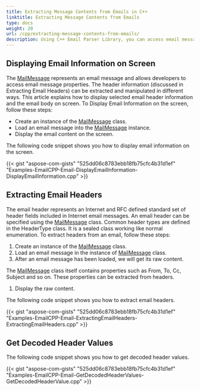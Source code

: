 ```yaml
---
title: Extracting Message Contents from Emails in C++
linktitle: Extracting Message Contents from Emails
type: docs
weight: 20
url: /cpp/extracting-message-contents-from-emails/
description: Using C++ Email Parser Library, you can access email message properties, header information and manipulate it in different ways programmatically.
---
```


## **Displaying Email Information on Screen**
The [MailMessage](https://apireference.aspose.com/email/cpp/class/aspose.email.mail_message) represents an email message and allows developers to access email message properties. The header information (discussed in Extracting Email Headers) can be extracted and manipulated in different ways. This article explains how to display selected email header information and the email body on screen. To Display Email Information on the screen, follow these steps:

- Create an instance of the [MailMessage](https://apireference.aspose.com/email/cpp/class/aspose.email.mail_message) class.
- Load an email message into the [MailMessage](https://apireference.aspose.com/email/cpp/class/aspose.email.mail_message) instance.
- Display the email content on the screen.

The following code snippet shows you how to display email information on the screen.



{{< gist "aspose-com-gists" "525dd06c8783ebb18fb75cfc4b31d1ef" "Examples-EmailCPP-Email-DisplayEmailInformation-DisplayEmailInformation.cpp" >}}
## **Extracting Email Headers**
The email header represents an Internet and RFC defined standard set of header fields included in Internet email messages. An email header can be specified using the [MailMessage](https://apireference.aspose.com/email/cpp/class/aspose.email.mail_message) class. Common header types are defined in the HeaderType class. It is a sealed class working like normal enumeration. To extract headers from an email, follow these steps:

1. Create an instance of the [MailMessage](https://apireference.aspose.com/email/cpp/class/aspose.email.mail_message) class.
1. Load an email message in the instance of [MailMessage](https://apireference.aspose.com/email/cpp/class/aspose.email.mail_message) class.
1. After an email message has been loaded, we will get its raw content.

The [MailMessage](https://apireference.aspose.com/email/cpp/class/aspose.email.mail_message) class itself contains properties such as From, To, Cc, Subject and so on. These properties can be extracted from headers.

1. Display the raw content.

The following code snippet shows you how to extract email headers.



{{< gist "aspose-com-gists" "525dd06c8783ebb18fb75cfc4b31d1ef" "Examples-EmailCPP-Email-ExtractingEmailHeaders-ExtractingEmailHeaders.cpp" >}}
## **Get Decoded Header Values**
The following code snippet shows you how to get decoded header values.



{{< gist "aspose-com-gists" "525dd06c8783ebb18fb75cfc4b31d1ef" "Examples-EmailCPP-Email-GetDecodedHeaderValues-GetDecodedHeaderValue.cpp" >}}
